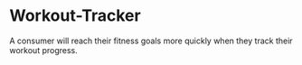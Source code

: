 # Workout-Tracker
A consumer will reach their fitness goals more quickly when they track their workout progress.
